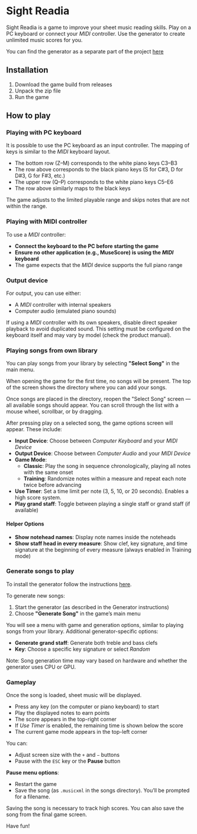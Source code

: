 # Sight Readia

Sight Readia is a game to improve your sheet music reading skills. Play on a PC keyboard or connect
your *MIDI* controller. Use the generator to create unlimited music scores for you. 

You can find the generator as a separate part of the project [here](https://github.com/FilipRuta/musicxml-sheet-music-generator)

## Installation

1. Download the game build from releases
2. Unpack the zip file
3. Run the game

## How to play

### Playing with PC keyboard

It is possible to use the PC keyboard as an input controller. The mapping of keys is similar to the *MIDI* keyboard layout.
- The bottom row (Z–M) corresponds to the white piano keys C3–B3
- The row above corresponds to the black piano keys (S for C#3, D for D#3, G for F#3, etc.)
- The upper row (Q–P) corresponds to the white piano keys C5–E6
- The row above similarly maps to the black keys

The game adjusts to the limited playable range and skips notes that are not within the range.

### Playing with MIDI controller

To use a *MIDI* controller:
- **Connect the keyboard to the PC before starting the game**
- **Ensure no other application (e.g., MuseScore) is using the *MIDI* keyboard**
- The game expects that the *MIDI* device supports the full piano range

### Output device

For output, you can use either:
- A *MIDI* controller with internal speakers
- Computer audio (emulated piano sounds)

If using a *MIDI* controller with its own speakers, disable direct speaker playback to avoid duplicated sound. This setting must be configured on the keyboard itself and may vary by model (check the product manual).

### Playing songs from own library

You can play songs from your library by selecting **"Select Song"** in the main menu.

When opening the game for the first time, no songs will be present. The top of the screen shows the directory where you can add your songs.

Once songs are placed in the directory, reopen the "Select Song" screen — all available songs should appear. You can scroll through the list with a mouse wheel, scrollbar, or by dragging.

After pressing play on a selected song, the game options screen will appear. These include:

- **Input Device**: Choose between *Computer Keyboard* and your *MIDI Device*
- **Output Device**: Choose between *Computer Audio* and your *MIDI Device*
- **Game Mode**:
    - **Classic**: Play the song in sequence chronologically, playing all notes with the same onset
    - **Training**: Randomize notes within a measure and repeat each note twice before advancing
- **Use Timer**: Set a time limit per note (3, 5, 10, or 20 seconds). Enables a high score system.
- **Play grand staff**: Toggle between playing a single staff or grand staff (if available)

#### Helper Options

- **Show notehead names**: Display note names inside the noteheads
- **Show staff head in every measure**: Show clef, key signature, and time signature at the beginning of every measure (always enabled in Training mode)

### Generate songs to play

To install the generator follow the instructions [here](https://github.com/FilipRuta/sight-readia). 

To generate new songs:
1. Start the generator (as described in the Generator instructions)
2. Choose **"Generate Song"** in the game’s main menu

You will see a menu with game and generation options, similar to playing songs from your library. Additional generator-specific options:

- **Generate grand staff**: Generate both treble and bass clefs
- **Key**: Choose a specific key signature or select *Random*

Note: Song generation time may vary based on hardware and whether the generator uses CPU or GPU.

### Gameplay

Once the song is loaded, sheet music will be displayed.

- Press any key (on the computer or piano keyboard) to start
- Play the displayed notes to earn points
- The score appears in the top-right corner
- If *Use Timer* is enabled, the remaining time is shown below the score
- The current game mode appears in the top-left corner

You can:
- Adjust screen size with the `+` and `−` buttons
- Pause with the `ESC` key or the **Pause** button

**Pause menu options**:
- Restart the game
- Save the song (as `.musicxml` in the songs directory). You’ll be prompted for a filename.

Saving the song is necessary to track high scores. You can also save the song from the final game screen.

Have fun!